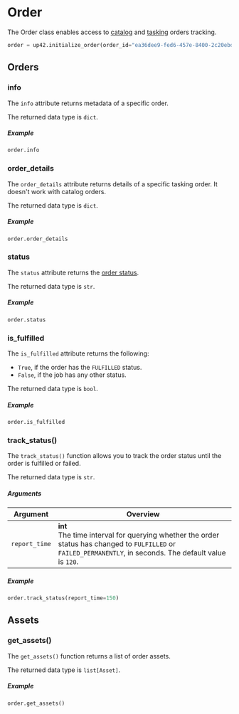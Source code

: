 # Order

The Order class enables access to [catalog](../../notebooks/catalog-example) and [tasking](../../notebooks/tasking-example) orders tracking.

```python
order = up42.initialize_order(order_id="ea36dee9-fed6-457e-8400-2c20ebd30f44")
```

## Orders

### info

The `info` attribute returns metadata of a specific order.

The returned data type is `dict`.

<h5> Example </h5>

```python
order.info
```

### order_details

The `order_details` attribute returns details of a specific tasking order. It doesn't work with catalog orders.

The returned data type is `dict`.

<h5> Example </h5>

```python
order.order_details
```

### status

The `status` attribute returns the [order status](https://docs.up42.com/developers/api-tasking/tasking-monitor#order-statuses).

The returned data type is `str`.

<h5> Example </h5>

```python
order.status
```

### is_fulfilled

The `is_fulfilled` attribute returns the following:

- `True`, if the order has the `FULFILLED` status.
- `False`, if the job has any other status.

The returned data type is `bool`.

<h5> Example </h5>

```python
order.is_fulfilled
```

### track_status()

The `track_status()` function allows you to track the order status until the order is fulfilled or failed.

The returned data type is `str`.

<h5> Arguments </h5>

| Argument      | Overview                                                                                                                                                        |
| ------------- | --------------------------------------------------------------------------------------------------------------------------------------------------------------- |
| `report_time` | **int**<br/>The time interval for querying whether the order status has changed to `FULFILLED` or `FAILED_PERMANENTLY`, in seconds. The default value is `120`. |

<h5> Example </h5>

```python
order.track_status(report_time=150)
```

## Assets

### get_assets()

The `get_assets()` function returns a list of order assets.

The returned data type is `list[Asset]`.

<h5> Example </h5>

```python
order.get_assets()
```
